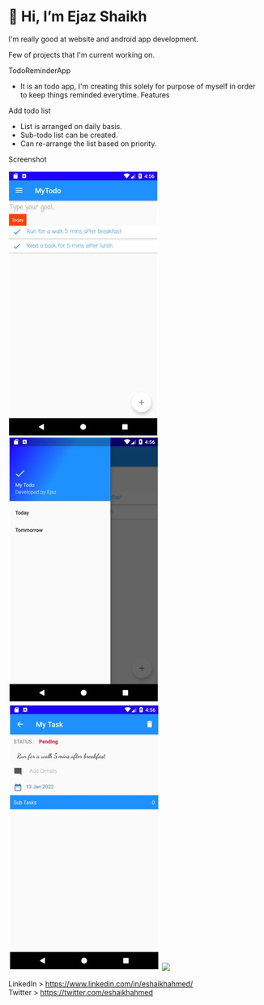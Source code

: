 
# 👋 Hi, I’m Ejaz Shaikh


I'm really good at website and android app development. 

Few of projects that I'm current working on.

TodoReminderApp
- It is an todo app, I'm creating this solely for purpose of myself in order to keep things reminded everytime.
Features

Add todo list
* List is arranged on daily basis.
* Sub-todo list can be created.
* Can re-arrange the list based on priority.

Screenshot
<p float="left">
<img src="https://github.com/eshaikhahmed/TodoReminderApp/blob/main/screenshots/Capture1.JPG?raw=true"> 
<img src="https://github.com/eshaikhahmed/TodoReminderApp/blob/main/screenshots/Capture2.JPG?raw=true"> 
<img src="https://github.com/eshaikhahmed/TodoReminderApp/blob/main/screenshots/Capture3.JPG?raw=true"> 
<img src="https://github.com/eshaikhahmed/TodoReminderApp/blob/main/screenshots/Capture4.JPG.JPG?raw=true"> 
</p>


LinkedIn > https://www.linkedin.com/in/eshaikhahmed/ <br />
Twitter > https://twitter.com/eshaikhahmed

